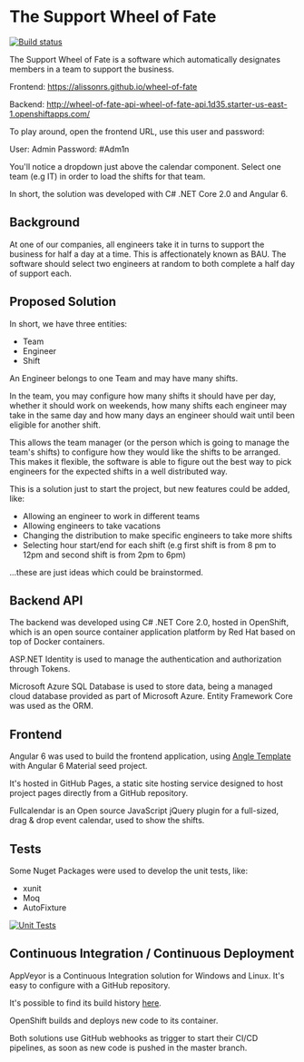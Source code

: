 # The Support Wheel of Fate

[![Build status](https://ci.appveyor.com/api/projects/status/v3xgd192h5jjc0af/branch/master?svg=true)](https://ci.appveyor.com/project/AlissonRS/wheel-of-fate/branch/master)

The Support Wheel of Fate is a software which automatically designates members in a team to support the business.

Frontend: https://alissonrs.github.io/wheel-of-fate

Backend: http://wheel-of-fate-api-wheel-of-fate-api.1d35.starter-us-east-1.openshiftapps.com/

To play around, open the frontend URL, use this user and password:

User: Admin
Password: #Adm1n

You'll notice a dropdown just above the calendar component. Select one team (e.g IT) in order to load the shifts for that team.

In short, the solution was developed with C# .NET Core 2.0 and Angular 6.

## Background

At one of our companies, all engineers take it in turns to support the business for half a day at a time. This is affectionately known as BAU. The software should select two engineers at random to both complete a half day of support each.

## Proposed Solution

In short, we have three entities:

- Team
- Engineer
- Shift

An Engineer belongs to one Team and may have many shifts.

In the team, you may configure how many shifts it should have per day, whether it should work on weekends, how many shifts each engineer may take in the same day and how many days an engineer should wait until been eligible for another shift.

This allows the team manager (or the person which is going to manage the team's shifts) to configure how they would like the shifts to be arranged. This makes it flexible, the software is able to figure out the best way to pick engineers for the expected shifts in a well distributed way.

This is a solution just to start the project, but new features could be added, like:
- Allowing an engineer to work in different teams
- Allowing engineers to take vacations
- Changing the distribution to make specific engineers to take more shifts
- Selecting hour start/end for each shift (e.g first shift is from 8 pm to 12pm and second shift is from 2pm to 6pm)

...these are just ideas which could be brainstormed.

## Backend API

The backend was developed using C# .NET Core 2.0, hosted in OpenShift, which is an open source container application platform by Red Hat based on top of Docker containers.

ASP.NET Identity is used to manage the authentication and authorization through Tokens.

Microsoft Azure SQL Database is used to store data, being a managed cloud database provided as part of Microsoft Azure. Entity Framework Core was used as the ORM.

## Frontend

Angular 6 was used to build the frontend application, using [Angle Template](https://wrapbootstrap.com/theme/angle-bootstrap-admin-template-WB04HF123) with Angular 6 Material seed project.

It's hosted in GitHub Pages, a static site hosting service designed to host project pages directly from a GitHub repository.

Fullcalendar is an Open source JavaScript jQuery plugin for a full-sized, drag & drop event calendar, used to show the shifts.

## Tests

Some Nuget Packages were used to develop the unit tests, like:

 - xunit
 - Moq
 - AutoFixture

[![Unit Tests](https://puu.sh/AHXcB/fc8a0cdfa2.png "Unit Tests")](https://puu.sh/AHXcB/fc8a0cdfa2.png "Unit Tests")

## Continuous Integration / Continuous Deployment

AppVeyor is a Continuous Integration solution for Windows and Linux. It's easy to configure with a GitHub repository.

It's possible to find its build history [here](https://ci.appveyor.com/project/AlissonRS/wheel-of-fate).

OpenShift builds and deploys new code to its container.

Both solutions use GitHub webhooks as trigger to start their CI/CD pipelines, as soon as new code is pushed in the master branch.
